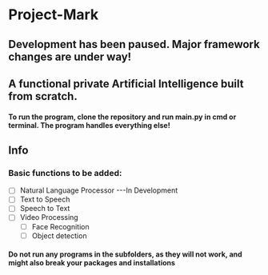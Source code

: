 # Project-Mark

## Development has been paused. Major framework changes are under way!
## A functional private Artificial Intelligence built from scratch.

#### To run the program, clone the repository and run __main__.py in cmd or terminal. The program handles everything else!

## Info
### Basic functions to be added:
- [ ] Natural Language Processor ---In Development
- [ ] Text to Speech
- [ ] Speech to Text
- [ ] Video Processing
  - [ ] Face Recognition
  - [ ] Object detection
  
#### Do not run any programs in the subfolders, as they will not work, and might also break your packages and installations
